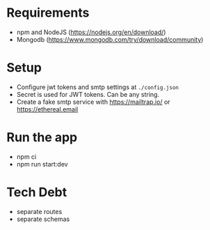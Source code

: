 # Requirements
- npm and NodeJS (https://nodejs.org/en/download/)
- Mongodb (https://www.mongodb.com/try/download/community)

# Setup
- Configure jwt tokens and smtp settings at `./config.json`
- Secret is used for JWT tokens. Can be any string.
- Create a fake smtp service with https://mailtrap.io/ or https://ethereal.email

# Run the app
- npm ci
- npm run start:dev

# Tech Debt
- separate routes
- separate schemas
